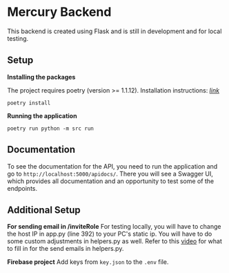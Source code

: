 # Mercury Backend

This backend is created using Flask and is still in development and for local testing.

## Setup


**Installing the packages**

The project requires poetry (version >= 1.1.12). Installation instructions: [_link_](https://python-poetry.org/docs/#installation)

```
poetry install
```

**Running the application**

```
poetry run python -m src run
```

## Documentation

To see the documentation for the API, you need to run the application and go to `http://localhost:5000/apidocs/`. There you will see a Swagger UI, which provides all documentation and an opportunity to test some of the endpoints.

## Additional Setup

**For sending email in /inviteRole**
For testing locally, you will have to change the host IP in app.py (line 392) to your PC's static ip. You will have to do some custom adjustments in helpers.py as well.
Refer to this [video](https://www.youtube.com/watch?v=Bg9r_yLk7VY&list=LL&index=62&t=601s&ab_channel=DevEd) for what to fill in for the send emails in helpers.py.

**Firebase project**
Add keys from `key.json` to the `.env` file.
